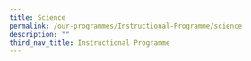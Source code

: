 ```yaml
---
title: Science
permalink: /our-programmes/Instructional-Programme/science
description: ""
third_nav_title: Instructional Programme
---
```


